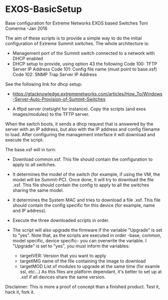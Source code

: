 # EXOS-BasicSetup
Base configuration for Extreme Networks EXOS based Switches
Toni Comerma -Jan 2016

The aim of these scripts is to provide a simple way to do the initial configuration of
Extreme Summit switches. The whole architecture is:

* Management port of the Summit switch connected to a network with DHCP enabled
* DHCP setup to provide, using option 43 the following
	Code 100: TFTP Server IP Address
	Code 101: Config file name (must point to base.xsf)
	Code 102: SNMP Trap Server IP Address

See the following link for dhcp setup: 
 - https://gtacknowledge.extremenetworks.com/articles/How_To/Windows-Server-Auto-Provision-of-Summit-Switches

 * A tftpd server (netsight for instance). Copy the scripts (and exos images/modules) to the TFTP server.

 When the switch boots, it sends a dhcp request that is answered by the server with an IP address, but also with the IP address and config filename to load. After configuring the management interface
 it will download and execute the script.


The base.xsf will in turn:
* Download common.xsf. This file should contain the configuration to apply to all switches.
* It determines the model of the switch (for example, if using the VM, the model will be Summit-PC). Once done, it will try to download the file <model>.xsf. This file should contain the config to apply
to all the switches sharing the same model.
* It determines the System MAC and tries to download a file <mac>.xsf. This file should contain the
config specific for this device (for example, name and IP address).
* Execute the three downloaded scripts in order.

* The script will also upgrade the firmware if the variable "Upgrade" is set to "yes". Note that, as the scripts are executed in order -base, common, model specific, device specific- you can overwrite the variable. I "Upgrade" is set to "yes", you must inform the variables:
  - targetVER: Version that you want to apply
  - targetIMG name of the file containing the image to download
  - targetMOD List of modules to upgrade at the same time (for examle ssl, etc...)
As this files are platform dependant, it's better to set up at <model>.xsf if all devices share the same version.  

Disclaimer: This is more a proof of concept than a finished product. Test it, hack it, fork it.
